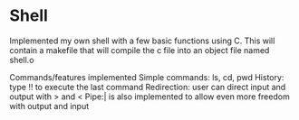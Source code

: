 # Shell
Implemented my own shell with a few basic functions using C. 
This will contain a makefile that will compile the c file into an object file named shell.o

Commands/features implemented
Simple commands: ls, cd, pwd
History: type !! to execute the last command
Redirection: user can direct input and output with > and <
Pipe:| is also implemented to allow even more freedom with output and input
